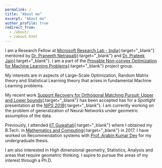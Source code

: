 ```yaml
---
permalink: /
title: "About me"
excerpt: "About me"
author_profile: true
redirect_from: 
  - /about/
  - /about.html
---
```


I am a Research Fellow at [Microsoft Research Lab - India](https://www.microsoft.com/en-us/research/lab/microsoft-research-india/){:target="_blank"} mentored by [Dr. Praneeth Netrapalli](https://www.microsoft.com/en-us/research/people/praneeth/){:target="_blank"} and [Dr. Prateek Jain](https://www.microsoft.com/en-us/research/people/prajain/){:target="_blank"}. I am a part of the [Provable Non-convex Optimization for Machine Learning Problems](https://www.microsoft.com/en-us/research/project/provable-non-convex-optimization-for-machine-learning-problems/){:target="_blank"} project group.

My interests are in aspects of Large-Scale Optimization, Random Matrix theory and Statistical Learning theory that arises in fundamental Machine Learning problems.

My recent work [Support Recovery for Orthogonal Matching Pursuit: Upper and Lower bounds](https://raghavsomani.github.io/publication/2018-09-05-OMP-2){:target="_blank"} has been accepted has for a *Spotlight* presentation at the [*NIPS 2018*](https://nips.cc/Conferences/2018/){:target="_blank"}. I am currently working on the problem of generalization of Neural Networks under geometric assumptios of the data.

Previously, I attended [IIT Guwahati](http://www.iitg.ernet.in/){:target="_blank"} where I obtained my B.Tech. in [Mathematics and Computing](https://www.iitg.ernet.in/maths/acads/btech_struct.php){:target="_blank"} in 2017. I have worked on Recommendation systems with [Prof. Arabin Kumar Dey](http://www.iitg.ac.in/arabin/) for my undergraduate thesis.

I am also interested in High dimensional geometry, Statistics, Analysis and areas that require geometric thinking. I aspire to pursue the areas of my interest through a Ph.D.

<!-- You can find my resume [here](https://drive.google.com/file/d/0B9-6pftL99HLanBlRjBOZU5IREk/view){:target="_blank"}. -->